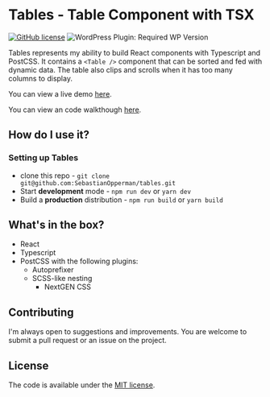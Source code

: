 # Tables - Table Component with TSX
[![GitHub license](https://img.shields.io/github/license/codilation/wordpress-theme-boilerplate)](https://github.com/codiltion/wordpress-theme-boilerplate/blob/master/LICENSE)
![WordPress Plugin: Required WP Version](https://img.shields.io/wordpress/plugin/wp-version/gutenberg)

Tables represents my ability to build React components with Typescript and PostCSS. It contains a `<Table />` component that can be sorted and fed with dynamic data. The table also clips and scrolls when it has too many columns to display.

You can view a live demo [here](https://sebastianopperman.github.io/tables).

You can view an code walkthough [here](https://sebastianopperman.github.io/tables).

## How do I use it?

### Setting up Tables

- clone this repo - `git clone git@github.com:SebastianOpperman/tables.git`
- Start **development** mode - `npm run dev` or `yarn dev`
- Build a **production** distribution - `npm run build` or `yarn build`

## What's in the box?

- React
- Typescript
- PostCSS with the following plugins:
    - Autoprefixer
    - SCSS-like nesting
		- NextGEN CSS

## Contributing

I'm always open to suggestions and improvements. You are welcome to submit a pull request or an issue on the project.

## License

The code is available under the [MIT license](LICENSE.txt).